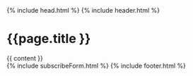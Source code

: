 <!DOCTYPE HTML>
<html dir="ltr" lang="en">
	<head>
	    <title>{{ page.title }} | {{ site.name }}</title>
	    {% include head.html %}
	</head>
	<body>
		{% include header.html %}
		<main>
	        <div class="content">
				<h1>{{page.title }}</h1>
	           	{{ content }}
	        </div>
	    </main>
        {% include subscribeForm.html %}
        {% include footer.html %}
	</body>
</html>
